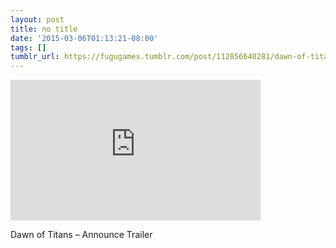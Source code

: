 ```yaml
---
layout: post
title: no title
date: '2015-03-06T01:13:21-08:00'
tags: []
tumblr_url: https://fugugames.tumblr.com/post/112856640281/dawn-of-titans-announce-trailer
---
```

<iframe width="400" height="225" id="youtube_iframe" src="https://www.youtube.com/embed/X7SEIFBeg1k?feature=oembed&amp;enablejsapi=1&amp;origin=https://safe.txmblr.com&amp;wmode=opaque" frameborder="0" allow="accelerometer; autoplay; encrypted-media; gyroscope; picture-in-picture" allowfullscreen></iframe>  

Dawn of Titans – Announce Trailer

